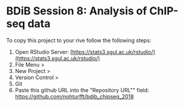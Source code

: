 # BDiB Session 8: Analysis of ChIP-seq data

To copy this project to your rive follow the following steps:  

1. Open RStudio Server: [https://stats3.sgul.ac.uk/rstudio/](https://stats3.sgul.ac.uk/rstudio/)  
2. File Menu >  
3. New Project >  
4. Version Control >  
5. Git  
6. Paste this github URL into the "Repository URL"" field: https://github.com/nohturfft/bdib_chipseq_2018  



